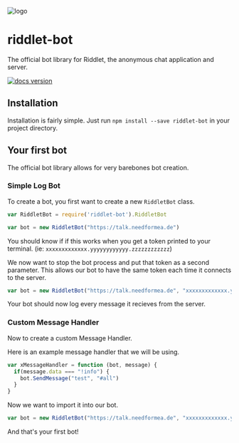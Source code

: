 ![logo](https://riddletchat.firebaseapp.com/static/media/logo.786543bd.png)

# riddlet-bot

The official bot library for Riddlet, the anonymous chat application and server.

[![docs version](https://img.shields.io/badge/docs%20version-v0.11.0-orange.svg)](http://riddlet-docs.afroraydude.com/botinstall/)

## Installation

Installation is fairly simple. Just run `npm install --save riddlet-bot` in your project directory.

## Your first bot

The official bot library allows for very barebones bot creation.

### Simple Log Bot

To create a bot, you first want to create a new `RiddletBot` class.

```js
var RiddletBot = require('riddlet-bot').RiddletBot

var bot = new RiddletBot("https://talk.needformea.de")
```

You should know if if this works when you get a token printed to your terminal. (ie: `xxxxxxxxxxxxx.yyyyyyyyyyyy.zzzzzzzzzzzz`)

We now want to stop the bot process and put that token as a second parameter. This allows our bot to have the same token each time it connects to the server.

```js
var bot = new RiddletBot("https://talk.needformea.de", "xxxxxxxxxxxxx.yyyyyyyyyyyy.zzzzzzzzzzzz")
```

Your bot should now log every message it recieves from the server. 

### Custom Message Handler

Now to create a custom Message Handler.

Here is an example message handler that we will be using.

```js
var xMessageHandler = function (bot, message) {
  if(message.data === "!info") {
    bot.SendMessage("test", "#all")
  }
}
```

Now we want to import it into our bot.

```js
var bot = new RiddletBot("https://talk.needformea.de", "xxxxxxxxxxxxx.yyyyyyyyyyyy.zzzzzzzzzzzz", xMessageHandler)
```

And that's your first bot!

